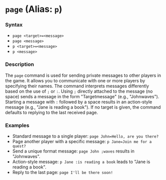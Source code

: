 # `page` (Alias: `p`)

### Syntax

- `page <target>=<message>`
- `page <message>`
- `p <target>=<message>`
- `p <message>`

### Description

The `page` command is used for sending private messages to other players in the
game. It allows you to communicate with one or more players by specifying their
names. The command interprets messages differently based on the use of `;` or
`:`. Using `;` directly attached to the message (no space) sends a message in
the form "Targetmessage" (e.g., "Johnwaves"). Starting a message with `:`
followed by a space results in an action-style message (e.g., "Jane is reading a
book"). If no target is given, the command defaults to replying to the last
received page.

### Examples

- Standard message to a single player: `page John=Hello, are you there?`
- Page another player with a specific message: `p Jane=Join me for a quest?`
- Send a unique format message: `page John ;waves` results in "Johnwaves".
- Action-style message: `p Jane :is reading a book` leads to "Jane is reading a
  book".
- Reply to the last page: `page I'll be there soon!`
